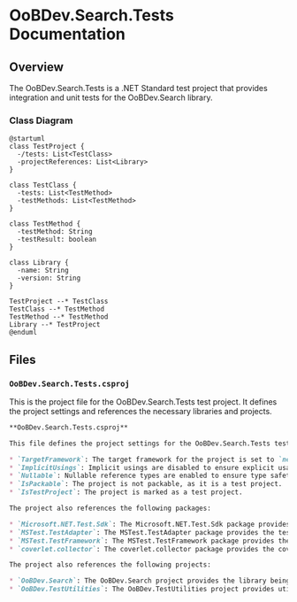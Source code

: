 # OoBDev.Search.Tests Documentation

## Overview

The OoBDev.Search.Tests is a .NET Standard test project that provides integration and unit tests for the OoBDev.Search library.

### Class Diagram

```plantuml
@startuml
class TestProject {
  -/tests: List<TestClass>
  -projectReferences: List<Library>
}

class TestClass {
  -tests: List<TestMethod>
  -testMethods: List<TestMethod>
}

class TestMethod {
  -testMethod: String
  -testResult: boolean
}

class Library {
  -name: String
  -version: String
}

TestProject --* TestClass
TestClass --* TestMethod
TestMethod --* TestMethod
Library --* TestProject
@enduml
```

## Files

### `OoBDev.Search.Tests.csproj`

This is the project file for the OoBDev.Search.Tests test project. It defines the project settings and references the necessary libraries and projects.

```md
**OoBDev.Search.Tests.csproj**

This file defines the project settings for the OoBDev.Search.Tests test project.

* `TargetFramework`: The target framework for the project is set to `net8.0`.
* `ImplicitUsings`: Implicit usings are disabled to ensure explicit usage of namespaces.
* `Nullable`: Nullable reference types are enabled to ensure type safety.
* `IsPackable`: The project is not packable, as it is a test project.
* `IsTestProject`: The project is marked as a test project.

The project also references the following packages:

* `Microsoft.NET.Test.Sdk`: The Microsoft.NET.Test.Sdk package provides the test runner.
* `MSTest.TestAdapter`: The MSTest.TestAdapter package provides the test adapter for running MSTests.
* `MSTest.TestFramework`: The MSTest.TestFramework package provides the test framework for writing tests.
* `coverlet.collector`: The coverlet.collector package provides the coverage collector for measuring test coverage.

The project also references the following projects:

* `OoBDev.Search`: The OoBDev.Search project provides the library being tested.
* `OoBDev.TestUtilities`: The OoBDev.TestUtilities project provides utility classes for testing.

```